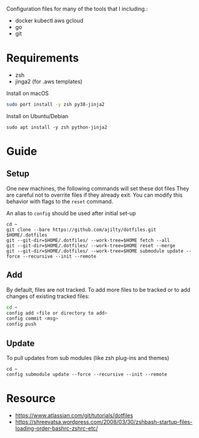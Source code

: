 Configuration files for many of the tools that I including.:
- docker kubectl aws gcloud
- go
- git

# Requirements
- zsh 
- jinga2 (for .aws templates)

Install on macOS
```bash
sudo port install -y zsh py38-jinja2
```
Install on Ubuntu/Debian
```
sudo apt install -y zsh python-jinja2
```

# Guide

## Setup

One new machines, the following commands will set these dot files
They are careful not to overrite files if they already exit. 
You can modify this behavior with flags to the `reset` command.

An alias to `config` should be used after initial set-up
```
cd ~
git clone --bare https://github.com/ajilty/dotfiles.git $HOME/.dotfiles
git --git-dir=$HOME/.dotfiles/ --work-tree=$HOME fetch --all
git --git-dir=$HOME/.dotfiles/ --work-tree=$HOME reset --merge
git --git-dir=$HOME/.dotfiles/ --work-tree=$HOME submodule update --force --recursive --init --remote
```
## Add

By default, files are not tracked. To add more files to be tracked or to add changes of existing tracked files:
```bash
cd ~
config add <file or directory to add>
config commit <msg>
config push
```

## Update 

To pull updates from sub modules (like zsh plug-ins and themes)
```
cd ~
config submodule update --force --recursive --init --remote
```

# Resource
- https://www.atlassian.com/git/tutorials/dotfiles
- https://shreevatsa.wordpress.com/2008/03/30/zshbash-startup-files-loading-order-bashrc-zshrc-etc/

